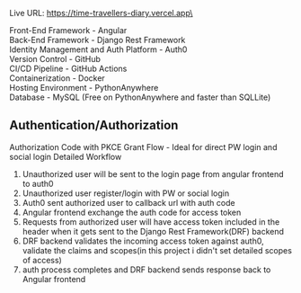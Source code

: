 Live URL: https://time-travellers-diary.vercel.app\


Front-End Framework - Angular\
Back-End Framework - Django Rest Framework\
Identity Management and Auth Platform - Auth0\
Version Control - GitHub\
CI/CD Pipeline - GitHub Actions\
Containerization - Docker\
Hosting Environment - PythonAnywhere\
Database - MySQL (Free on PythonAnywhere and faster than SQLLite)

## Authentication/Authorization
Authorization Code with PKCE Grant Flow - Ideal for direct PW login and social login
Detailed Workflow
1. Unauthorized user will be sent to the login page from angular frontend to auth0
2. Unauthorized user register/login with PW or social login
3. Auth0 sent authorized user to callback url with auth code
4. Angular frontend exchange the auth code for access token
5. Requests from authorized user will have access token included in the header when it gets sent to the Django Rest Framework(DRF) backend
6. DRF backend validates the incoming access token against auth0, validate the claims and scopes(in this project i didn't set detailed scopes of access)
7. auth process completes and DRF backend sends response back to Angular frontend 



